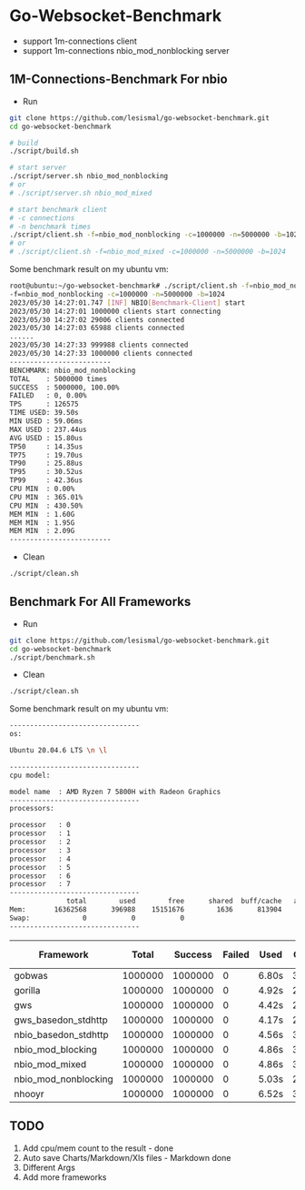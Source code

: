 # Go-Websocket-Benchmark
- support 1m-connections client
- support 1m-connections nbio_mod_nonblocking server

## 1M-Connections-Benchmark For nbio
- Run
```sh
git clone https://github.com/lesismal/go-websocket-benchmark.git
cd go-websocket-benchmark

# build
./script/build.sh

# start server
./script/server.sh nbio_mod_nonblocking 
# or
# ./script/server.sh nbio_mod_mixed

# start benchmark client
# -c connections
# -n benchmark times
./script/client.sh -f=nbio_mod_nonblocking -c=1000000 -n=5000000 -b=1024
# or 
# ./script/client.sh -f=nbio_mod_mixed -c=1000000 -n=5000000 -b=1024
```

Some benchmark result on my ubuntu vm:
```sh
root@ubuntu:~/go-websocket-benchmark# ./script/client.sh -f=nbio_mod_nonblocking -c=1000000 -n=5000000 -b=1024
-f=nbio_mod_nonblocking -c=1000000 -n=5000000 -b=1024
2023/05/30 14:27:01.747 [INF] NBIO[Benchmark-Client] start
2023/05/30 14:27:01 1000000 clients start connecting
2023/05/30 14:27:02 29006 clients connected
2023/05/30 14:27:03 65988 clients connected
......
2023/05/30 14:27:33 999988 clients connected
2023/05/30 14:27:33 1000000 clients connected
-------------------------
BENCHMARK: nbio_mod_nonblocking
TOTAL    : 5000000 times
SUCCESS  : 5000000, 100.00%
FAILED   : 0, 0.00%
TPS      : 126575
TIME USED: 39.50s
MIN USED : 59.06ms
MAX USED : 237.44us
AVG USED : 15.80us
TP50     : 14.35us
TP75     : 19.70us
TP90     : 25.88us
TP95     : 30.52us
TP99     : 42.36us
CPU MIN  : 0.00%
CPU MIN  : 365.01%
CPU MIN  : 430.50%
MEM MIN  : 1.60G
MEM MIN  : 1.95G
MEM MIN  : 2.09G
-------------------------
```

- Clean
```sh
./script/clean.sh
```

## Benchmark For All Frameworks
- Run
```sh
git clone https://github.com/lesismal/go-websocket-benchmark.git
cd go-websocket-benchmark
./script/benchmark.sh
```

- Clean
```sh
./script/clean.sh
```

Some benchmark result on my ubuntu vm:
```sh
--------------------------------
os:

Ubuntu 20.04.6 LTS \n \l

--------------------------------
cpu model:

model name	: AMD Ryzen 7 5800H with Radeon Graphics
--------------------------------
processors:

processor	: 0
processor	: 1
processor	: 2
processor	: 3
processor	: 4
processor	: 5
processor	: 6
processor	: 7
--------------------------------
              total        used        free      shared  buff/cache   available
Mem:       16362568      396988    15151676        1636      813904    15656380
Swap:             0           0           0
--------------------------------
```

|      Framework       |  Total  | Success | Failed | Used  | CPU Avg | MEM Avg |   Avg   |  TPS   |  TP50   |  TP90   |  TP99   |
|      ---             |   ---   |   ---   |  ---   |  ---  |   ---   |   ---   |   ---   |  ---   |   ---   |   ---   |   ---   |
|     gobwas           | 1000000 | 1000000 |   0    | 6.80s | 396.71% | 91.11M  | 13.59us | 146985 | 8.63us  | 31.09us | 73.68us |
|     gorilla          | 1000000 | 1000000 |   0    | 4.92s | 258.53% | 255.65M | 9.83us  | 203196 | 8.55us  | 17.30us | 29.85us |
|      gws             | 1000000 | 1000000 |   0    | 4.42s | 259.79% | 142.47M | 8.84us  | 226012 | 7.80us  | 15.43us | 25.08us |
| gws_basedon_stdhttp  | 1000000 | 1000000 |   0    | 4.17s | 249.58% | 270.57M | 8.33us  | 239920 | 7.33us  | 14.58us | 23.88us |
| nbio_basedon_stdhttp | 1000000 | 1000000 |   0    | 4.56s | 303.26% | 201.21M | 9.10us  | 219425 | 7.77us  | 16.31us | 28.07us |
|  nbio_mod_blocking   | 1000000 | 1000000 |   0    | 4.86s | 330.15% | 182.15M | 9.71us  | 205733 | 8.24us  | 17.61us | 30.21us |
|   nbio_mod_mixed     | 1000000 | 1000000 |   0    | 4.86s | 332.80% | 185.00M | 9.70us  | 205897 | 8.27us  | 17.51us | 29.93us |
| nbio_mod_nonblocking | 1000000 | 1000000 |   0    | 5.03s | 285.31% | 86.80M  | 10.04us | 198945 | 9.16us  | 16.52us | 26.20us |
|     nhooyr           | 1000000 | 1000000 |   0    | 6.52s | 396.90% | 567.91M | 13.02us | 153434 | 10.89us | 21.99us | 48.62us |

## TODO
1. Add cpu/mem count to the result - done
2. Auto save Charts/Markdown/Xls files - Markdown done
3. Different Args
4. Add more frameworks

